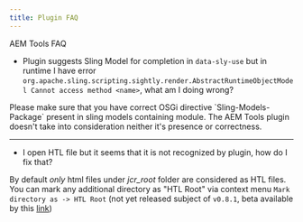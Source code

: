 ```yaml
---
title: Plugin FAQ
---
```


AEM Tools FAQ

* Plugin suggests Sling Model for completion in `data-sly-use` but in runtime I have error `org.apache.sling.scripting.sightly.render.AbstractRuntimeObjectModel Cannot access method <name>`, what am I doing wrong?

<p>
Please make sure that you have correct OSGi directive `Sling-Models-Package` present in sling models containing module. The AEM Tools plugin doesn't take into consideration neither it's presence or correctness.
</p>

<hr/>

* I open HTL file but it seems that it is not recognized by plugin, how do I fix that?

By default *only* html files under *jcr_root* folder are considered as HTL files. You can mark any additional directory as "HTL Root" via context menu `Mark directory as -> HTL Root` (not yet released subject of `v0.8.1`, beta available by this [link](https://github.com/DmytroTroynikov/aemtools/releases/tag/v0.8.1-beta1))



